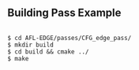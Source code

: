 ## Building Pass Example

~~~~{.sh}

$ cd AFL-EDGE/passes/CFG_edge_pass/
$ mkdir build
$ cd build && cmake ../
$ make

~~~~
